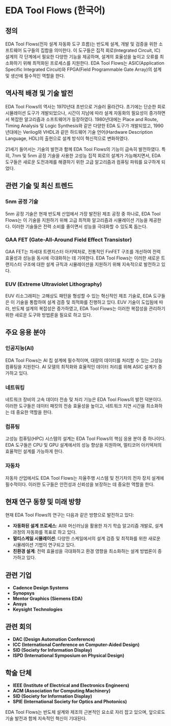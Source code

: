 # EDA Tool Flows (한국어)

## 정의
EDA Tool Flows(전자 설계 자동화 도구 흐름)는 반도체 설계, 개발 및 검증을 위한 소프트웨어 도구들의 집합을 의미한다. 이 도구들은 집적 회로(Integrated Circuit, IC) 설계의 각 단계에서 필요한 다양한 기능을 제공하며, 설계의 효율성을 높이고 오류를 최소화하기 위해 최적화된 프로세스를 지원한다. EDA Tool Flows는 ASIC(Application Specific Integrated Circuit)와 FPGA(Field Programmable Gate Array)의 설계 및 생산에 필수적인 역할을 한다.

## 역사적 배경 및 기술 발전
EDA Tool Flows의 역사는 1970년대 초반으로 거슬러 올라간다. 초기에는 단순한 회로 시뮬레이션 도구가 개발되었으나, 시간이 지남에 따라 설계 자동화의 필요성이 증가하면서 복잡한 알고리즘과 소프트웨어가 등장하였다. 1980년대에는 Place and Route, Timing Analysis 및 Logic Synthesis와 같은 다양한 EDA 도구가 개발되었고, 1990년대에는 Verilog와 VHDL과 같은 하드웨어 기술 언어(Hardware Description Language, HDL)의 출현으로 설계 방식이 혁신적으로 변화하였다.

21세기 들어서는 기술의 발전과 함께 EDA Tool Flows의 기능이 급속히 발전하였다. 특히, 7nm 및 5nm 공정 기술을 사용한 고성능 집적 회로의 설계가 가능해지면서, EDA 도구들은 새로운 도전과제를 해결하기 위한 고급 알고리즘과 컴퓨팅 파워를 요구하게 되었다.

## 관련 기술 및 최신 트렌드
### 5nm 공정 기술
5nm 공정 기술은 현재 반도체 산업에서 가장 발전된 제조 공정 중 하나로, EDA Tool Flows는 이 기술을 지원하기 위해 고급 최적화 알고리즘과 시뮬레이션 기능을 제공한다. 이러한 기술들은 전력 소비를 줄이면서 성능을 극대화할 수 있도록 돕는다.

### GAA FET (Gate-All-Around Field Effect Transistor)
GAA FET는 차세대 트랜지스터 아키텍처로, 전통적인 FinFET 구조를 개선하여 전력 효율성과 성능을 동시에 극대화하는 데 기여한다. EDA Tool Flows는 이러한 새로운 트랜지스터 구조에 대한 설계 규칙과 시뮬레이션을 지원하기 위해 지속적으로 발전하고 있다.

### EUV (Extreme Ultraviolet Lithography)
EUV 리소그래피는 고해상도 패턴을 형성할 수 있는 혁신적인 제조 기술로, EDA 도구들은 이 기술을 통합하여 설계 검증 및 최적화를 진행하고 있다. EUV 기술이 도입됨에 따라, 반도체 설계의 복잡성은 증가하였고, EDA Tool Flows는 이러한 복잡성을 관리하기 위한 새로운 도구와 방법론을 필요로 하고 있다.

## 주요 응용 분야
### 인공지능(AI)
EDA Tool Flows는 AI 칩 설계에 필수적이며, 대량의 데이터를 처리할 수 있는 고성능 컴퓨팅을 지원한다. AI 모델의 최적화와 효율적인 데이터 처리를 위해 ASIC 설계가 증가하고 있다.

### 네트워킹
네트워크 장비의 고속 데이터 전송 및 처리 기능은 EDA Tool Flows의 발전 덕분이다. 이러한 도구들은 데이터 패킷의 전송 효율성을 높이고, 네트워크 지연 시간을 최소화하는 데 중요한 역할을 한다.

### 컴퓨팅
고성능 컴퓨팅(HPC) 시스템의 설계는 EDA Tool Flows의 핵심 응용 분야 중 하나이다. EDA 도구들은 CPU 및 GPU 설계에서의 성능 향상을 지원하며, 멀티코어 아키텍처의 효율적인 설계를 가능하게 한다.

### 자동차
자동차 산업에서도 EDA Tool Flows는 자율주행 시스템 및 전기차의 전자 장치 설계에 필수적이다. 이러한 도구들은 안전성과 신뢰성을 보장하는 데 중요한 역할을 한다.

## 현재 연구 동향 및 미래 방향
현재 EDA Tool Flows의 연구는 다음과 같은 방향으로 발전하고 있다:
- **자동화된 설계 프로세스**: AI와 머신러닝을 활용한 자기 학습 알고리즘 개발로, 설계 과정의 자동화를 목표로 하고 있다.
- **멀티스케일 시뮬레이션**: 다양한 스케일에서의 설계 검증 및 최적화를 위한 새로운 시뮬레이션 기법이 연구되고 있다.
- **친환경 설계**: 전력 효율성을 극대화하고 환경 영향을 최소화하는 설계 방법론이 증가하고 있다.

## 관련 기업
- **Cadence Design Systems**
- **Synopsys**
- **Mentor Graphics (Siemens EDA)**
- **Ansys**
- **Keysight Technologies**

## 관련 회의
- **DAC (Design Automation Conference)**
- **ICC (International Conference on Computer-Aided Design)**
- **SID (Society for Information Display)**
- **ISPD (International Symposium on Physical Design)**

## 학술 단체
- **IEEE (Institute of Electrical and Electronics Engineers)**
- **ACM (Association for Computing Machinery)**
- **SID (Society for Information Display)**
- **SPIE (International Society for Optics and Photonics)**

EDA Tool Flows는 반도체 설계와 제조의 근본적인 요소로 자리 잡고 있으며, 앞으로도 기술 발전과 함께 지속적인 혁신이 기대된다.